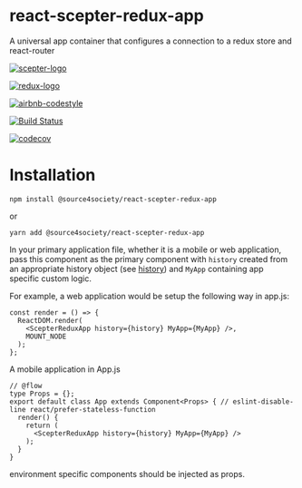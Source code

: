 # react-scepter-redux-app

A universal app container that configures a connection to a redux store and react-router

[![scepter-logo](http://res.cloudinary.com/source-4-society/image/upload/v1519221119/scepter_hzpcqt.png)](https://github.com/source4societyorg/SCEPTER-core)

[![redux-logo](https://raw.githubusercontent.com/reactjs/redux/master/logo/logo-title-dark.png)](https://github.com/reactjs/redux)

[![airbnb-codestyle](https://camo.githubusercontent.com/1c5c800fbdabc79cfaca8c90dd47022a5b5c7486/68747470733a2f2f696d672e736869656c64732e696f2f62616467652f636f64652532307374796c652d616972626e622d627269676874677265656e2e7376673f7374796c653d666c61742d737175617265)](https://github.com/airbnb/javascript)

[![Build Status](https://travis-ci.org/source4societyorg/react-scepter-redux-app.svg?branch=master)](https://travis-ci.org/source4societyorg/react-scepter-redux-app)

[![codecov](https://codecov.io/gh/source4societyorg/react-scepter-redux-app/branch/master/graph/badge.svg)](https://codecov.io/gh/source4societyorg/react-scepter-redux-app)

# Installation

    npm install @source4society/react-scepter-redux-app

or

    yarn add @source4society/react-scepter-redux-app

In your primary application file, whether it is a mobile or web application, pass this component as the primary component with `history` created from an appropriate history object (see [history](https://www.npmjs.com/package/history)) and `MyApp` containing app specific custom logic.

For example, a web application would be setup the following way in app.js:

    const render = () => {
      ReactDOM.render(
        <ScepterReduxApp history={history} MyApp={MyApp} />,
        MOUNT_NODE
      );
    };

A mobile application in App.js

    // @flow
    type Props = {};
    export default class App extends Component<Props> { // eslint-disable-line react/prefer-stateless-function
      render() {
        return (
          <ScepterReduxApp history={history} MyApp={MyApp} />
        );
      }
    }

environment specific components should be injected as props.